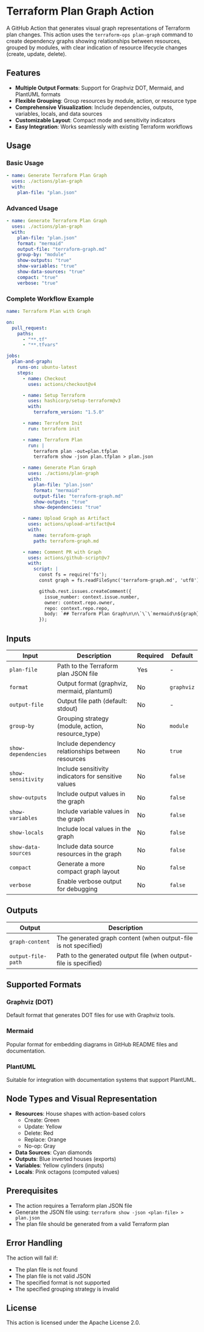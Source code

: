 # Terraform Plan Graph Action

A GitHub Action that generates visual graph representations of Terraform plan changes. This action uses the `terraform-ops plan-graph` command to create dependency graphs showing relationships between resources, grouped by modules, with clear indication of resource lifecycle changes (create, update, delete).

## Features

- **Multiple Output Formats**: Support for Graphviz DOT, Mermaid, and PlantUML formats
- **Flexible Grouping**: Group resources by module, action, or resource type
- **Comprehensive Visualization**: Include dependencies, outputs, variables, locals, and data sources
- **Customizable Layout**: Compact mode and sensitivity indicators
- **Easy Integration**: Works seamlessly with existing Terraform workflows

## Usage

### Basic Usage

```yaml
- name: Generate Terraform Plan Graph
  uses: ./actions/plan-graph
  with:
    plan-file: "plan.json"
```

### Advanced Usage

```yaml
- name: Generate Terraform Plan Graph
  uses: ./actions/plan-graph
  with:
    plan-file: "plan.json"
    format: "mermaid"
    output-file: "terraform-graph.md"
    group-by: "module"
    show-outputs: "true"
    show-variables: "true"
    show-data-sources: "true"
    compact: "true"
    verbose: "true"
```

### Complete Workflow Example

```yaml
name: Terraform Plan with Graph

on:
  pull_request:
    paths:
      - "**.tf"
      - "**.tfvars"

jobs:
  plan-and-graph:
    runs-on: ubuntu-latest
    steps:
      - name: Checkout
        uses: actions/checkout@v4

      - name: Setup Terraform
        uses: hashicorp/setup-terraform@v3
        with:
          terraform_version: "1.5.0"

      - name: Terraform Init
        run: terraform init

      - name: Terraform Plan
        run: |
          terraform plan -out=plan.tfplan
          terraform show -json plan.tfplan > plan.json

      - name: Generate Plan Graph
        uses: ./actions/plan-graph
        with:
          plan-file: "plan.json"
          format: "mermaid"
          output-file: "terraform-graph.md"
          show-outputs: "true"
          show-dependencies: "true"

      - name: Upload Graph as Artifact
        uses: actions/upload-artifact@v4
        with:
          name: terraform-graph
          path: terraform-graph.md

      - name: Comment PR with Graph
        uses: actions/github-script@v7
        with:
          script: |
            const fs = require('fs');
            const graph = fs.readFileSync('terraform-graph.md', 'utf8');

            github.rest.issues.createComment({
              issue_number: context.issue.number,
              owner: context.repo.owner,
              repo: context.repo.repo,
              body: `## Terraform Plan Graph\n\n\`\`\`mermaid\n${graph}\n\`\`\``
            });
```

## Inputs

| Input               | Description                                         | Required | Default    |
| ------------------- | --------------------------------------------------- | -------- | ---------- |
| `plan-file`         | Path to the Terraform plan JSON file                | Yes      | -          |
| `format`            | Output format (graphviz, mermaid, plantuml)         | No       | `graphviz` |
| `output-file`       | Output file path (default: stdout)                  | No       | -          |
| `group-by`          | Grouping strategy (module, action, resource_type)   | No       | `module`   |
| `show-dependencies` | Include dependency relationships between resources  | No       | `true`     |
| `show-sensitivity`  | Include sensitivity indicators for sensitive values | No       | `false`    |
| `show-outputs`      | Include output values in the graph                  | No       | `false`    |
| `show-variables`    | Include variable values in the graph                | No       | `false`    |
| `show-locals`       | Include local values in the graph                   | No       | `false`    |
| `show-data-sources` | Include data source resources in the graph          | No       | `false`    |
| `compact`           | Generate a more compact graph layout                | No       | `false`    |
| `verbose`           | Enable verbose output for debugging                 | No       | `false`    |

## Outputs

| Output             | Description                                                       |
| ------------------ | ----------------------------------------------------------------- |
| `graph-content`    | The generated graph content (when output-file is not specified)   |
| `output-file-path` | Path to the generated output file (when output-file is specified) |

## Supported Formats

### Graphviz (DOT)

Default format that generates DOT files for use with Graphviz tools.

### Mermaid

Popular format for embedding diagrams in GitHub README files and documentation.

### PlantUML

Suitable for integration with documentation systems that support PlantUML.

## Node Types and Visual Representation

- **Resources**: House shapes with action-based colors
  - Create: Green
  - Update: Yellow
  - Delete: Red
  - Replace: Orange
  - No-op: Gray
- **Data Sources**: Cyan diamonds
- **Outputs**: Blue inverted houses (exports)
- **Variables**: Yellow cylinders (inputs)
- **Locals**: Pink octagons (computed values)

## Prerequisites

- The action requires a Terraform plan JSON file
- Generate the JSON file using: `terraform show -json <plan-file> > plan.json`
- The plan file should be generated from a valid Terraform plan

## Error Handling

The action will fail if:

- The plan file is not found
- The plan file is not valid JSON
- The specified format is not supported
- The specified grouping strategy is invalid

## License

This action is licensed under the Apache License 2.0.
